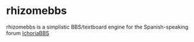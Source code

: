 # rhizomebbs
rhizomebbs is a simplistic BBS/textboard engine for the Spanish-speaking forum
[IchoriaBBS](https://bbs.ichoria.xyz)
